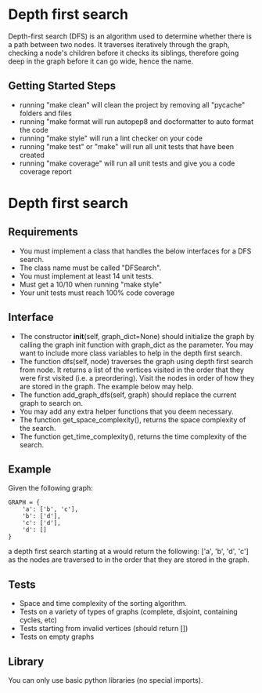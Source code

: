 # Depth first search

Depth-first search (DFS) is an algorithm used to determine whether there is a path between two nodes. It traverses iteratively through the graph, checking a node's children before it checks its siblings, therefore going deep in the graph before it can go wide, hence the name.

## Getting Started Steps

- running "make clean" will clean the project by removing all "pycache" folders and files
- running "make format will run autopep8 and docformatter to auto format the code
- running "make style" will run a lint checker on your code
- running "make test" or "make" will run all unit tests that have been created
- running "make coverage" will run all unit tests and give you a code coverage report

# Depth first search

## Requirements

- You must implement a class that handles the below interfaces for a DFS search.
- The class name must be called "DFSearch".
- You must implement at least 14 unit tests.
- Must get a 10/10 when running "make style"
- Your unit tests must reach 100% code coverage

## Interface

- The constructor __init__(self, graph_dict=None) should initialize the graph by calling the graph init function with graph_dict as the parameter. You may want to include more class variables to help in the depth first search. 
- The function dfs(self, node) traverses the graph using depth first search from node. It returns a list of the vertices visited in the order that they were first visited (i.e. a preordering). Visit the nodes in order of how they are stored in the graph. The example below may help.
- The function add_graph_dfs(self, graph) should replace the current graph to search on.
- You may add any extra helper functions that you deem necessary.
- The function get_space_complexity(), returns the space complexity of the search.
- The function get_time_complexity(), returns the time complexity of the search.

## Example
Given the following graph:
```
GRAPH = {
    'a': ['b', 'c'],
    'b': ['d'],
    'c': ['d'],
    'd': []
}
```
a depth first search starting at a would return the following: ['a', 'b', 'd', 'c'] as the nodes are traversed to in the order that they are stored in the graph. 

## Tests

- Space and time complexity of the sorting algorithm.
- Tests on a variety of types of graphs (complete, disjoint, containing cycles, etc)
- Tests starting from invalid vertices (should return [])
- Tests on empty graphs

## Library

You can only use basic python libraries (no special imports).
